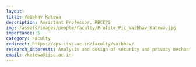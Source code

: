 ```yaml
---
layout:
title: Vaibhav Katewa
description: Assistant Professor, RBCCPS
img: /assets/images/people/faculty/Profile_Pic_Vaibhav_Katewa.jpg
importance: 5
category: Faculty
redirect: https://cps.iisc.ac.in/faculty/vaibhav/
research_interests: Analysis and design of security and privacy mechanisms for cyber-physical systems and complex networks, Decentralized and sparse feedback control, and protocol design for networked control systems
email: vkatewa@iisc.ac.in
---
```

